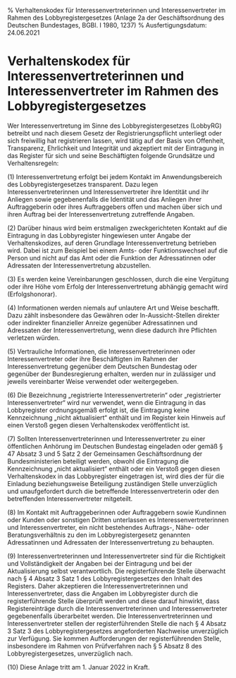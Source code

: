 % Verhaltenskodex für Interessenvertreterinnen und Interessenvertreter im Rahmen des Lobbyregistergesetzes (Anlage 2a der Geschäftsordnung des Deutschen Bundestages, BGBl. I 1980, 1237)
% Ausfertigungsdatum: 24.06.2021
 
# Verhaltenskodex für Interessenvertreterinnen und Interessenvertreter im Rahmen des Lobbyregistergesetzes

Wer Interessenvertretung im Sinne des Lobbyregistergesetzes (LobbyRG) betreibt und nach diesem Gesetz der Registrierungspflicht unterliegt oder sich freiwillig hat registrieren lassen, wird tätig auf der Basis von Offenheit, Transparenz, Ehrlichkeit und Integrität und akzeptiert mit der Eintragung in das Register für sich und seine Beschäftigten folgende Grundsätze und Verhaltensregeln:

(1) Interessenvertretung erfolgt bei jedem Kontakt im Anwendungsbereich des Lobbyregistergesetzes transparent. Dazu legen Interessenvertreterinnen und Interessenvertreter ihre Identität und ihr Anliegen sowie gegebenenfalls die Identität und das Anliegen ihrer Auftraggeberin oder ihres Auftraggebers offen und machen über sich und ihren Auftrag bei der Interessenvertretung zutreffende Angaben.

(2) Darüber hinaus wird beim erstmaligen zweckgerichteten Kontakt auf die Eintragung in das Lobbyregister hingewiesen unter Angabe der Verhaltenskodizes, auf deren Grundlage Interessenvertretung betrieben wird. Dabei ist zum Beispiel bei einem Amts- oder Funktionswechsel auf die Person und nicht auf das Amt oder die Funktion der Adressatinnen oder Adressaten der Interessenvertretung abzustellen.

(3) Es werden keine Vereinbarungen geschlossen, durch die eine Vergütung oder ihre Höhe vom Erfolg der Interessenvertretung abhängig gemacht wird (Erfolgshonorar).

(4) Informationen werden niemals auf unlautere Art und Weise beschafft. Dazu zählt insbesondere das Gewähren oder In-Aussicht-Stellen direkter oder indirekter finanzieller Anreize gegenüber Adressatinnen und Adressaten der Interessenvertretung, wenn diese dadurch ihre Pflichten verletzen würden.

(5) Vertrauliche Informationen, die Interessenvertreterinnen oder Interessenvertreter oder ihre Beschäftigten im Rahmen der Interessenvertretung gegenüber dem Deutschen Bundestag oder gegenüber der Bundesregierung erhalten, werden nur in zulässiger und jeweils vereinbarter Weise verwendet oder weitergegeben.

(6) Die Bezeichnung „registrierte Interessenvertreterin“ oder „registrierter Interessenvertreter“ wird nur verwendet, wenn die Eintragung in das Lobbyregister ordnungsgemäß erfolgt ist, die Eintragung keine Kennzeichnung „nicht aktualisiert“ enthält und im Register kein Hinweis auf einen Verstoß gegen diesen Verhaltenskodex veröffentlicht ist.

(7) Sollten Interessenvertreterinnen und Interessenvertreter zu einer öffentlichen Anhörung im Deutschen Bundestag eingeladen oder gemäß § 47 Absatz 3 und 5 Satz 2 der Gemeinsamen Geschäftsordnung der Bundesministerien beteiligt werden, obwohl die Eintragung die Kennzeichnung „nicht aktualisiert“ enthält oder ein Verstoß gegen diesen Verhaltenskodex in das Lobbyregister eingetragen ist, wird dies der für die Einladung beziehungsweise Beteiligung zuständigen Stelle unverzüglich und unaufgefordert durch die betreffende Interessenvertreterin oder den betreffenden Interessenvertreter mitgeteilt.

(8) Im Kontakt mit Auftraggeberinnen oder Auftraggebern sowie Kundinnen oder Kunden oder sonstigen Dritten unterlassen es Interessenvertreterinnen und Interessenvertreter, ein nicht bestehendes Auftrags-, Nähe- oder Beratungsverhältnis zu den im Lobbyregistergesetz genannten Adressatinnen und Adressaten der Interessenvertretung zu behaupten.

(9) Interessenvertreterinnen und Interessenvertreter sind für die Richtigkeit und Vollständigkeit der Angaben bei der Eintragung und bei der Aktualisierung selbst verantwortlich. Die registerführende Stelle überwacht nach § 4 Absatz 3 Satz 1 des Lobbyregistergesetzes den Inhalt des Registers. Daher akzeptieren die Interessenvertreterinnen und Interessenvertreter, dass die Angaben im Lobbyregister durch die registerführende Stelle überprüft werden und diese darauf hinwirkt, dass Registereinträge durch die Interessenvertreterinnen und Interessenvertreter gegebenenfalls überarbeitet werden. Die Interessenvertreterinnen und Interessenvertreter stellen der registerführenden Stelle die nach § 4 Absatz 3 Satz 3 des Lobbyregistergesetzes angeforderten Nachweise unverzüglich zur Verfügung. Sie kommen Aufforderungen der registerführenden Stelle, insbesondere im Rahmen von Prüfverfahren nach § 5 Absatz 8 des Lobbyregistergesetzes, unverzüglich nach.

(10) Diese Anlage tritt am 1. Januar 2022 in Kraft.
